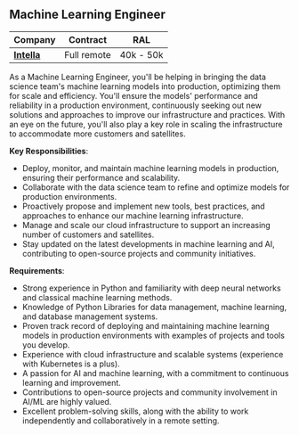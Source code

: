 ## Machine Learning Engineer

| Company                   | Contract    | RAL       |
|---------------------------|-------------|-----------|
| [**Intella**](company.md) | Full remote | 40k - 50k | 

As a Machine Learning Engineer, you'll be helping in bringing the data science team's machine learning models into
production, optimizing them for scale and efficiency.
You'll ensure the models' performance and reliability in a production environment, continuously seeking out new
solutions and approaches to improve our infrastructure and practices.
With an eye on the future, you'll also play a key role in scaling the infrastructure to accommodate more customers and
satellites.

**Key Responsibilities**:

- Deploy, monitor, and maintain machine learning models in production, ensuring their performance and scalability.
- Collaborate with the data science team to refine and optimize models for production environments.
- Proactively propose and implement new tools, best practices, and approaches to enhance our machine learning
  infrastructure.
- Manage and scale our cloud infrastructure to support an increasing number of customers and satellites.
- Stay updated on the latest developments in machine learning and AI, contributing to open-source projects and community
  initiatives.

**Requirements**:

- Strong experience in Python and familiarity with deep neural networks and classical machine learning methods.
- Knowledge of Python Libraries for data management, machine learning, and database management systems.
- Proven track record of deploying and maintaining machine learning models in production environments with examples of
  projects and tools you develop.
- Experience with cloud infrastructure and scalable systems (experience with Kubernetes is a plus).
- A passion for AI and machine learning, with a commitment to continuous learning and improvement.
- Contributions to open-source projects and community involvement in AI/ML are highly valued.
- Excellent problem-solving skills, along with the ability to work independently and collaboratively in a remote
  setting.

